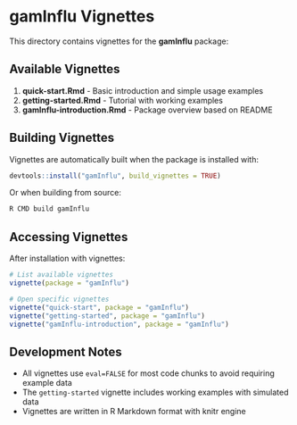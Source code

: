 # gamInflu Vignettes

This directory contains vignettes for the **gamInflu** package:

## Available Vignettes

1. **quick-start.Rmd** - Basic introduction and simple usage examples
2. **getting-started.Rmd** - Tutorial with working examples  
3. **gamInflu-introduction.Rmd** - Package overview based on README

## Building Vignettes

Vignettes are automatically built when the package is installed with:

```r
devtools::install("gamInflu", build_vignettes = TRUE)
```

Or when building from source:

```bash
R CMD build gamInflu
```

## Accessing Vignettes

After installation with vignettes:

```r
# List available vignettes
vignette(package = "gamInflu")

# Open specific vignettes
vignette("quick-start", package = "gamInflu")
vignette("getting-started", package = "gamInflu")
vignette("gamInflu-introduction", package = "gamInflu")
```

## Development Notes

- All vignettes use `eval=FALSE` for most code chunks to avoid requiring example data
- The `getting-started` vignette includes working examples with simulated data
- Vignettes are written in R Markdown format with knitr engine
